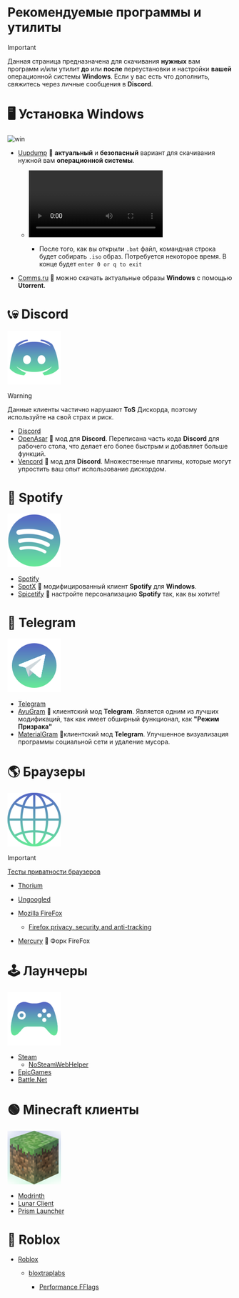 # Рекомендуемые программы и утилиты
> [!Important]
> Данная страница предназначена для скачивания **нужных** вам программ и/или утилит **до** или **после** переустановки и настройки **вашей** операционной системы **Windows**. Если у вас есть что дополнить, свяжитесь через личные сообщения в **Discord**.

# 🖥️ Установка Windows

![win](https://github.com/user-attachments/assets/a3f9f159-d6b7-4f07-bde2-8b811f16a8a6)

- [Uupdump](https://uupdump.net/) 🔸 **актуальный** и **безопасный** вариант для скачивания нужной вам **операционной системы**. 

  - ![Гайд по установке](https://github.com/Seniroad/Computer-RU-Setup-guide/blob/cf5c14d21d13b27921eae392ae1ccbbefa61316b/docs/uupdump_guide.mp4)

     - После того, как вы открыли `.bat` файл, командная строка будет собирать `.iso` образ. Потребуется некоторое время. В конце будет `enter 0 or q to exit`

- [Comms.ru](https://www.comss.ru/page.php?id=10053) 🔸 можно скачать актуальные образы **Windows** с помощью **Utorrent**.


# 📞💀 Discord

![alt text](discord_update.png)

> [!WARNING]
> Данные клиенты частично нарушают **ToS** Дискорда, поэтому используйте на свой страх и риск.
- [Discord](https://discord.com/)
- [OpenAsar](https://openasar.dev/) 🔹 мод для **Discord**. Переписана часть кода **Discord** для рабочего стола, что делает его более быстрым и добавляет больше функций.
- [Vencord](https://vencord.dev/) 🔹 мод для **Discord**. Множественные плагины, которые могут упростить ваш опыт использование дискордом.
# 🎵 Spotify

![alt text](spotify.png)

- [Spotify](https://www.spotify.com/de-en/download/other/) 
- [SpotX](https://github.com/SpotX-Official/SpotX) 🔸 модифицированный клиент **Spotify** для **Windows**.
- [Spicetify](https://spicetify.app/) 🔸 настройте персонализацию **Spotify** так, как вы хотите!

# 📘 Telegram

![alt text](telegram120.png)

- [Telegram](https://desktop.telegram.org/)
- [AyuGram](https://github.com/AyuGram/AyuGramDesktop) 🔹 клиентский мод **Telegram**. Является одним из лучших модификаций, так как имеет обширный функционал, как **"Режим Призрака"**
- [MaterialGram](https://github.com/kukuruzka165/materialgram) 🔹клиентский мод **Telegram**. Улучшенное визуализация программы социальной сети и удаление мусора.

# 🌎 Браузеры

![alt text](browser.png)

> [!Important]
> [Тесты приватности браузеров](https://privacytests.org/) 

- [Thorium](https://www.majorgeeks.com/files/details/thorium_browser.html)
- [Ungoogled](https://github.com/ungoogled-software/ungoogled-chromium-windows/releases)
- [Mozilla FireFox](https://www.mozilla.org/en-US/firefox/new/)

  - [Firefox privacy, security and anti-tracking](https://github.com/arkenfox/user.js)
- [Mercury](https://github.com/Alex313031/Mercury/releases/tag/v.129.0.2) 🔸 Форк FireFox
# 🕹️ Лаунчеры

![alt text](gaming_logo.png)

- [Steam](https://store.steampowered.com/about/)
  - [NoSteamWebHelper](https://github.com/Aetopia/NoSteamWebHelper) 
- [EpicGames](https://store.epicgames.com/en-US/)
- [Battle.Net](https://us.shop.battle.net/ru-ru)

# 🟢 Minecraft клиенты

![alt text](minecraft_update.png)

- [Modrinth](https://modrinth.com/)
- [Lunar Client](https://www.lunarclient.com/)
- [Prism Launcher](https://prismlauncher.org/)

# 👾 Roblox
- [Roblox](https://www.roblox.com/)
  
  - [bloxtraplabs](https://github.com/bloxstraplabs/bloxstrap)
  
    - [Performance FFlags](https://gitlab.com/kjwl/roblox-client-optimizer/-/blob/performance-fflags/README.md#performance-fflags) 
